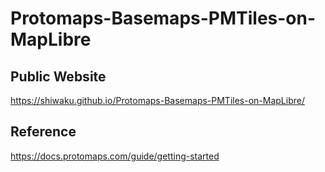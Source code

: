 # Protomaps-Basemaps-PMTiles-on-MapLibre
## Public Website
https://shiwaku.github.io/Protomaps-Basemaps-PMTiles-on-MapLibre/

## Reference
https://docs.protomaps.com/guide/getting-started
